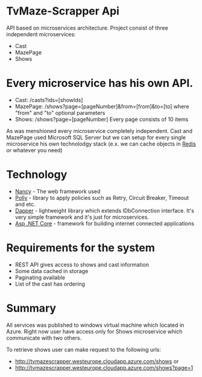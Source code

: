 # TvMaze-Scrapper Api
API based on microservices architecture. 
Project consist of three independent microservices:
- Cast
- MazePage
- Shows 

# Every microservice has his own API.
* Cast: /casts?ids=[showIds] 
* MazePage: /shows?page=[pageNumber]&from=[from]&to=[to] where "from" and "to" optional parameters
* Shows: /shows?page=[pageNumber] Every page consists of 10 items

As was menshioned every microservice completely independent. Cast and MazePage used Microsoft SQL Server but we can setup for every single microservice his own technolodgy stack (e.x. we can cache objects in [Redis](https://github.com/antirez/redis) or whatever you need)

# Technology 
* [Nancy](https://github.com/NancyFx/Nancy) - The web framework used
* [Polly](https://github.com/App-vNext/Polly) - library to apply policies such as Retry, Circuit Breaker, Timeout and etc.
* [Dapper](https://github.com/StackExchange/Dapper) - lightweight library which extends IDbConnection interface. It's very simple framework and it's just for microservices.
* [Asp .NET Core](https://github.com/aspnet/Home) - framework for building internet connected applications

# Requirements for the system 
* REST API gives access to shows and cast information
* Some data cached in storage
* Paginating available
* List of the cast has ordering

# Summary 
All services was published to windows virtual machine which located in Azure.
Right now user have access only for Shows microservice which communicate with two others.

To retrieve shows user can make request to the following urls: 
* http://tvmazescrapper.westeurope.cloudapp.azure.com/shows
or 
* http://tvmazescrapper.westeurope.cloudapp.azure.com/shows?page=1

